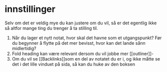# innstillinger

Selv om det er veldig mye du kan justere om du vil, så er det egentlig ikke så altfor mange ting du trenger å ta stilling til.

1. Når du lager et nytt notat, hvor skal det havne som et utgangspunkt? Før du begynner å flytte på det mer bevisst, hvor kan det lande sånn midlertidig?
2. Fold heading kan være relevant dersom du vil jobbe mer [[outliner]]-
3. Om du vil se [[Backlinks]]som en del av notatet du er i, og ikke måtte se det i det lille vinduet på sida, så kan du huke av den boksen